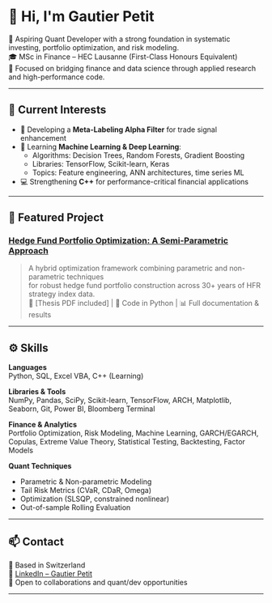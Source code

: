 # 👋 Hi, I'm Gautier Petit

🎯 Aspiring Quant Developer with a strong foundation in systematic investing, portfolio optimization, and risk modeling.  
🎓 MSc in Finance – HEC Lausanne (First-Class Honours Equivalent)  
🔬 Focused on bridging finance and data science through applied research and high-performance code.

---

## 🧠 Current Interests

- 🧪 Developing a **Meta-Labeling Alpha Filter** for trade signal enhancement
- 🤖 Learning **Machine Learning & Deep Learning**:  
  - Algorithms: Decision Trees, Random Forests, Gradient Boosting  
  - Libraries: TensorFlow, Scikit-learn, Keras  
  - Topics: Feature engineering, ANN architectures, time series ML
- 💻 Strengthening **C++** for performance-critical financial applications

---

## 📌 Featured Project

### [Hedge Fund Portfolio Optimization: A Semi-Parametric Approach](https://github.com/gautierpetit/hedge-fund-portfolio-optimization)

> A hybrid optimization framework combining parametric and non-parametric techniques  
> for robust hedge fund portfolio construction across 30+ years of HFR strategy index data.   
> 📄 [Thesis PDF included] | 🐍 Code in Python | 📊 Full documentation & results

---

## ⚙️ Skills

**Languages**  
Python, SQL, Excel VBA, C++ (Learning)

**Libraries & Tools**  
NumPy, Pandas, SciPy, Scikit-learn, TensorFlow, ARCH, Matplotlib, Seaborn, Git, Power BI, Bloomberg Terminal

**Finance & Analytics**  
Portfolio Optimization, Risk Modeling, Machine Learning, GARCH/EGARCH, Copulas, Extreme Value Theory, Statistical Testing, Backtesting, Factor Models

**Quant Techniques**  
- Parametric & Non-parametric Modeling  
- Tail Risk Metrics (CVaR, CDaR, Omega)  
- Optimization (SLSQP, constrained nonlinear)  
- Out-of-sample Rolling Evaluation

---

## 📫 Contact

📍 Based in Switzerland  
🔗 [LinkedIn – Gautier Petit](https://www.linkedin.com/in/gautierpetitch/)  
🤝 Open to collaborations and quant/dev opportunities

---
